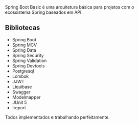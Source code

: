 Spring Boot Basic é uma arquitetura básica 
para projetos com o ecossistema Spring baseados em API. 

## Bibliotecas

* Spring Boot
* Spring MCV
* Spring Data
* Spring Security
* Spring Validation
* Spring Devtools
* Postgresql
* Lombok
* JJWT
* Liquibase
* Swagger
* Modelmapper
* JUnit 5
* Ireport 


Todos implementados e trabalhando perfeitamente.